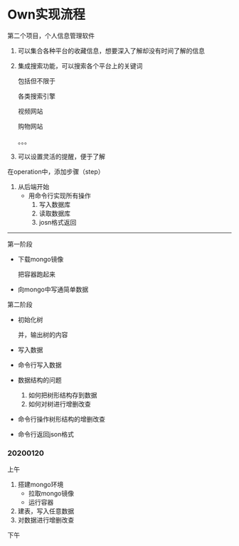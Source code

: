 # Own实现流程

第二个项目，个人信息管理软件

1. 可以集合各种平台的收藏信息，想要深入了解却没有时间了解的信息

2. 集成搜索功能，可以搜索各个平台上的关键词

   包括但不限于

   各类搜索引擎

   视频网站

   购物网站

   。。。

3. 可以设置灵活的提醒，便于了解





在operation中，添加步骤（step）





1. 从后端开始
   + 用命令行实现所有操作
     1. 写入数据库
     2. 读取数据库
     3. josn格式返回





---

第一阶段

+ 下载mongo镜像

  把容器跑起来

+ 向mongo中写通简单数据

第二阶段

+ 初始化树

  并，输出树的内容

+ 写入数据

+ 命令行写入数据

+ 数据结构的问题

  1. 如何把树形结构存到数据
  2. 如何对树进行增删改查

+ 命令行操作树形结构的增删改查
+ 命令行返回json格式





### 20200120

上午

1. 搭建mongo环境
   + 拉取mongo镜像
   + 运行容器
2. 建表，写入任意数据
3. 对数据进行增删改查

下午







